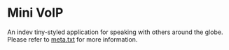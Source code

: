 Mini VoIP
====

An indev tiny-styled application for speaking with others around the globe.  
Please refer to [meta.txt](meta.txt) for more information.
